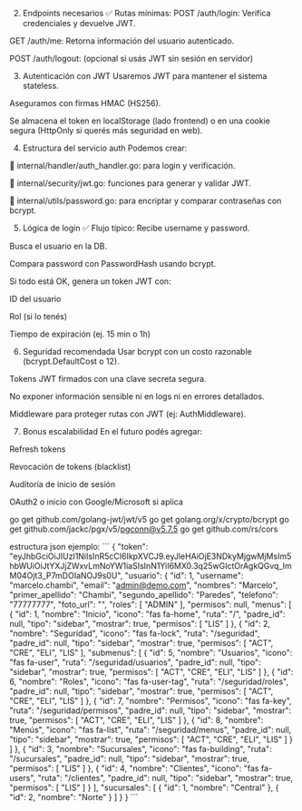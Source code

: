 2. Endpoints necesarios
✅ Rutas mínimas:
POST /auth/login: Verifica credenciales y devuelve JWT.

GET /auth/me: Retorna información del usuario autenticado.

POST /auth/logout: (opcional si usás JWT sin sesión en servidor)

3. Autenticación con JWT
Usaremos JWT para mantener el sistema stateless.

Aseguramos con firmas HMAC (HS256).

Se almacena el token en localStorage (lado frontend) o en una cookie segura (HttpOnly si querés más seguridad en web).

4. Estructura del servicio auth
Podemos crear:

📁 internal/handler/auth_handler.go: para login y verificación.

📁 internal/security/jwt.go: funciones para generar y validar JWT.

📁 internal/utils/password.go: para encriptar y comparar contraseñas con bcrypt.

5. Lógica de login
✅ Flujo típico:
Recibe username y password.

Busca el usuario en la DB.

Compara password con PasswordHash usando bcrypt.

Si todo está OK, genera un token JWT con:

ID del usuario

Rol (si lo tenés)

Tiempo de expiración (ej. 15 min o 1h)

6. Seguridad recomendada
Usar bcrypt con un costo razonable (bcrypt.DefaultCost o 12).

Tokens JWT firmados con una clave secreta segura.

No exponer información sensible ni en logs ni en errores detallados.

Middleware para proteger rutas con JWT (ej: AuthMiddleware).

7. Bonus escalabilidad
En el futuro podés agregar:

Refresh tokens

Revocación de tokens (blacklist)

Auditoría de inicio de sesión

OAuth2 o inicio con Google/Microsoft si aplica


go get github.com/golang-jwt/jwt/v5
go get golang.org/x/crypto/bcrypt
go get github.com/jackc/pgx/v5/pgconn@v5.7.5
go get github.com/rs/cors


estructura json ejemplo:
´´´
{
    "token": "eyJhbGciOiJIUzI1NiIsInR5cCI6IkpXVCJ9.eyJleHAiOjE3NDkyMjgwMjMsIm5hbWUiOiJtYXJjZWxvLmNoYW1iaSIsInN1YiI6MX0.3q25wGIctOrAgkQGvq_lmM04Ojt3_P7mDOIaNOJ9s0U",
    "usuario": {
        "id": 1,
        "username": "marcelo.chambi",
        "email": "admin@demo.com",
        "nombres": "Marcelo",
        "primer_apellido": "Chambi",
        "segundo_apellido": "Paredes",
        "telefono": "77777777",
        "foto_url": "",
        "roles": [
            "ADMIN"
        ],
        "permisos": null,
        "menus": [
            {
                "id": 1,
                "nombre": "Inicio",
                "icono": "fas fa-home",
                "ruta": "/",
                "padre_id": null,
                "tipo": "sidebar",
                "mostrar": true,
                "permisos": [
                    "LIS"
                ]
            },
            {
                "id": 2,
                "nombre": "Seguridad",
                "icono": "fas fa-lock",
                "ruta": "/seguridad",
                "padre_id": null,
                "tipo": "sidebar",
                "mostrar": true,
                "permisos": [
                    "ACT",
                    "CRE",
                    "ELI",
                    "LIS"
                ],
                "submenus": [
                    {
                        "id": 5,
                        "nombre": "Usuarios",
                        "icono": "fas fa-user",
                        "ruta": "/seguridad/usuarios",
                        "padre_id": null,
                        "tipo": "sidebar",
                        "mostrar": true,
                        "permisos": [
                            "ACT",
                            "CRE",
                            "ELI",
                            "LIS"
                        ]
                    },
                    {
                        "id": 6,
                        "nombre": "Roles",
                        "icono": "fas fa-user-tag",
                        "ruta": "/seguridad/roles",
                        "padre_id": null,
                        "tipo": "sidebar",
                        "mostrar": true,
                        "permisos": [
                            "ACT",
                            "CRE",
                            "ELI",
                            "LIS"
                        ]
                    },
                    {
                        "id": 7,
                        "nombre": "Permisos",
                        "icono": "fas fa-key",
                        "ruta": "/seguridad/permisos",
                        "padre_id": null,
                        "tipo": "sidebar",
                        "mostrar": true,
                        "permisos": [
                            "ACT",
                            "CRE",
                            "ELI",
                            "LIS"
                        ]
                    },
                    {
                        "id": 8,
                        "nombre": "Menús",
                        "icono": "fas fa-list",
                        "ruta": "/seguridad/menus",
                        "padre_id": null,
                        "tipo": "sidebar",
                        "mostrar": true,
                        "permisos": [
                            "ACT",
                            "CRE",
                            "ELI",
                            "LIS"
                        ]
                    }
                ]
            },
            {
                "id": 3,
                "nombre": "Sucursales",
                "icono": "fas fa-building",
                "ruta": "/sucursales",
                "padre_id": null,
                "tipo": "sidebar",
                "mostrar": true,
                "permisos": [
                    "LIS"
                ]
            },
            {
                "id": 4,
                "nombre": "Clientes",
                "icono": "fas fa-users",
                "ruta": "/clientes",
                "padre_id": null,
                "tipo": "sidebar",
                "mostrar": true,
                "permisos": [
                    "LIS"
                ]
            }
        ],
        "sucursales": [
            {
                "id": 1,
                "nombre": "Central"
            },
            {
                "id": 2,
                "nombre": "Norte"
            }
        ]
    }
}
´´´